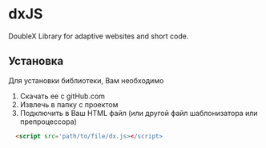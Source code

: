 # dxJS
DoubleX Library for adaptive websites and short code. 

## Установка

Для установки библиотеки, Вам необходимо

1. Скачать ее с gitHub.com
2. Извлечь в папку с проектом
3. Подключить в Ваш HTML файл (или другой файл шаблонизатора или препроцессора)

```html
  <script src='path/to/file/dx.js></script>
```
